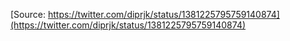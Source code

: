 [Source: https://twitter.com/diprjk/status/1381225795759140874](https://twitter.com/diprjk/status/1381225795759140874)